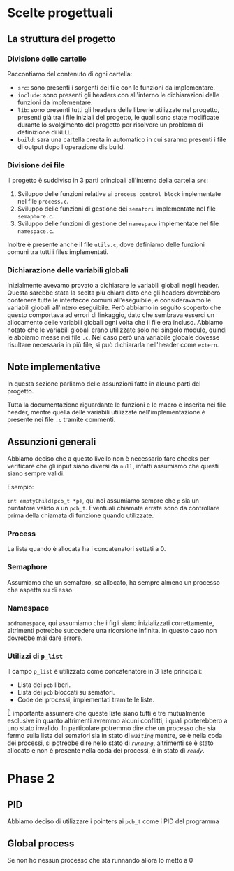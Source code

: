 # Scelte progettuali

## La struttura del progetto

### Divisione delle cartelle
Raccontiamo del contenuto di ogni cartella:
- `src`: sono presenti i sorgenti dei file con le funzioni da implementare.
- `include`: sono presenti gli headers con all'interno le dichiarazioni delle funzioni da implementare.
- `lib`: sono presenti tutti gli headers delle librerie utilizzate nel progetto, presenti già tra i file iniziali del progetto, le quali sono state modificate durante lo svolgimento del progetto per risolvere un problema di definizione di `NULL`.
- `build`: sarà una cartella creata in automatico in cui saranno presenti i file di output dopo l'operazione dis build.

### Divisione dei file
Il progetto è suddiviso in 3 parti principali all'interno della cartella `src`:
1. Sviluppo delle funzioni relative ai `process control block` implementate nel file `process.c`.
2. Sviluppo delle funzioni di gestione dei `semafori` implementate nel file `semaphore.c`.
3. Sviluppo delle funzioni di gestione del `namespace` implementate nel file `namespace.c`.

Inoltre è presente anche il file `utils.c`, dove definiamo delle funzioni comuni tra tutti i files implementati. 

### Dichiarazione delle variabili globali
Inizialmente avevamo provato a dichiarare le variabili globali negli header. Questa sarebbe stata la scelta più chiara dato che gli headers dovrebbero contenere tutte le interfacce comuni all'eseguibile, e consideravamo le variabili globali all'intero eseguibile.
Però abbiamo in seguito scoperto che questo comportava ad errori di linkaggio, dato che sembrava esserci un allocamento delle variabili globali ogni volta che il file era incluso.
Abbiamo notato che le variabili globali erano utilizzate solo nel singolo modulo, quindi le abbiamo messe nei file `.c`. Nel caso però una variabile globale dovesse risultare necessaria in più file, si può dichiararla nell'header come `extern`.

## Note implementative
In questa sezione parliamo delle assunzioni fatte in alcune parti del progetto.

Tutta la documentazione riguardante le funzioni e le macro è inserita nei file header, mentre quella delle variabili utilizzate nell'implementazione è presente nei file `.c` tramite commenti.

## Assunzioni generali
Abbiamo deciso che a questo livello non è necessario fare checks per verificare che gli input siano diversi da `null`, infatti assumiamo che questi siano sempre validi.

Esempio:

`int emptyChild(pcb_t *p)`, qui noi assumiamo sempre che `p` sia un puntatore valido a un `pcb_t`. Eventuali chiamate errate sono da controllare prima della chiamata di funzione quando utilizzate.

### Process
La lista quando è allocata ha i concatenatori settati a 0.

### Semaphore

Assumiamo che un semaforo, se allocato, ha sempre almeno un processo che aspetta su di esso.

### Namespace
`addnamespace`, qui assumiamo che i figli siano inizializzati correttamente, altrimenti potrebbe succedere una ricorsione infinita.
In questo caso non dovrebbe mai dare errore.

### Utilizzi di `p_list`
Il campo `p_list` è utilizzato come concatenatore in 3 liste principali:
- Lista dei `pcb` liberi.
- Lista dei `pcb` bloccati su semafori.
- Code dei processi, implementati tramite le liste.

È importante assumere che queste liste siano tutti e tre mutualmente esclusive in quanto altrimenti avremmo alcuni conflitti, i quali porterebbero a uno stato invalido.
In particolare potremmo dire che un processo che sia fermo sulla lista dei semafori sia in stato di *`waiting`* mentre, se è nella coda dei processi, si potrebbe dire nello stato di *`running`*, altrimenti se è stato allocato e non è presente nella coda dei processi, è in stato di *`ready`*.


# Phase 2

## PID

Abbiamo deciso di utilizzare i pointers ai `pcb_t` come i PID del programma

## Global process

Se non ho nessun processo che sta runnando allora lo metto a 0